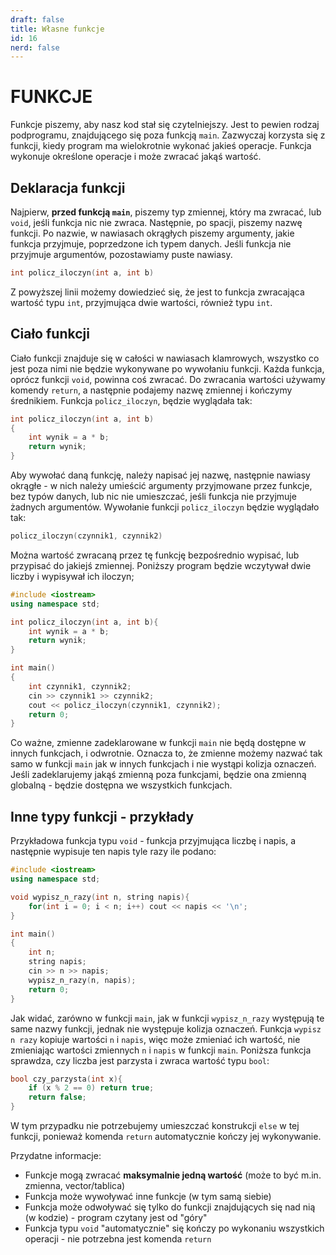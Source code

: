 ```yaml
---
draft: false
title: Własne funkcje
id: 16
nerd: false
---
```

# FUNKCJE
Funkcje piszemy, aby nasz kod stał się czytelniejszy. Jest to pewien rodzaj podprogramu, znajdującego się poza funkcją `main`. Zazwyczaj korzysta się z funkcji, kiedy program ma wielokrotnie wykonać jakieś operacje. Funkcja wykonuje określone operacje i może zwracać jakąś wartość.
## Deklaracja funkcji
Najpierw, **przed funkcją `main`**, piszemy typ zmiennej, który ma zwracać, lub `void`, jeśli funkcja nic nie zwraca. Następnie, po spacji, piszemy nazwę funkcji. Po nazwie, w nawiasach okrągłych piszemy argumenty, jakie funkcja przyjmuje, poprzedzone ich typem danych. Jeśli funkcja nie przyjmuje argumentów, pozostawiamy puste nawiasy.
```cpp
int policz_iloczyn(int a, int b)
```
Z powyższej linii możemy dowiedzieć się, że jest to funkcja zwracająca wartość typu `int`, przyjmująca dwie wartości, również typu `int`.
## Ciało funkcji
Ciało funkcji znajduje się w całości w nawiasach klamrowych, wszystko co jest poza nimi nie będzie wykonywane po wywołaniu funkcji. Każda funkcja, oprócz funkcji `void`, powinna coś zwracać. Do zwracania wartości używamy komendy `return`, a następnie podajemy nazwę zmiennej i kończymy średnikiem. Funkcja `policz_iloczyn`, będzie wyglądała tak:
```cpp
int policz_iloczyn(int a, int b)
{
    int wynik = a * b;
    return wynik;
}
```
Aby wywołać daną funkcję, należy napisać jej nazwę, następnie nawiasy okrągłe - w nich należy umieścić argumenty przyjmowane przez funkcje, bez typów danych, lub nic nie umieszczać, jeśli funkcja nie przyjmuje  żadnych argumentów. Wywołanie funkcji `policz_iloczyn` będzie wyglądało tak:
```cpp
policz_iloczyn(czynnik1, czynnik2)
```
Można wartość zwracaną przez tę funkcję bezpośrednio wypisać, lub przypisać do jakiejś zmiennej.
Poniższy program będzie wczytywał dwie liczby i wypisywał ich iloczyn;
```cpp
#include <iostream>
using namespace std;

int policz_iloczyn(int a, int b){
    int wynik = a * b;
    return wynik;
}

int main()
{
    int czynnik1, czynnik2;
    cin >> czynnik1 >> czynnik2;
    cout << policz_iloczyn(czynnik1, czynnik2);
    return 0;
}
```
Co ważne, zmienne zadeklarowane w funkcji `main` nie będą dostępne w innych funkcjach, i odwrotnie. Oznacza to, że zmienne możemy nazwać tak samo w funkcji `main` jak w innych funkcjach i nie wystąpi kolizja oznaczeń. Jeśli zadeklarujemy jakąś zmienną poza funkcjami, będzie ona zmienną globalną - będzie dostępna we wszystkich funkcjach. 
## Inne typy funkcji - przykłady
Przykładowa funkcja typu `void` - funkcja przyjmująca liczbę i napis, a następnie wypisuje ten napis tyle razy ile podano:
```cpp
#include <iostream>
using namespace std;

void wypisz_n_razy(int n, string napis){
    for(int i = 0; i < n; i++) cout << napis << '\n';
}

int main()
{
    int n;
    string napis;
    cin >> n >> napis;
    wypisz_n_razy(n, napis);
    return 0;
}

```
Jak widać, zarówno w funkcji `main`, jak w funkcji `wypisz_n_razy` występują te same nazwy funkcji, jednak nie występuje kolizja oznaczeń. Funkcja `wypisz n razy` kopiuje wartości `n` i `napis`, więc może zmieniać ich wartość, nie zmieniając wartości zmiennych `n` i `napis` w funkcji `main`.
Poniższa funkcja sprawdza, czy liczba jest parzysta i zwraca wartość typu `bool`:
```cpp
bool czy_parzysta(int x){
    if (x % 2 == 0) return true;
    return false;
}
```
W tym przypadku nie potrzebujemy umieszczać konstrukcji `else` w tej funkcji, ponieważ komenda `return` automatycznie kończy jej wykonywanie.

Przydatne informacje:
- Funkcje mogą zwracać **maksymalnie jedną wartość** (może to być m.in. zmienna, vector/tablica)
- Funkcja może wywoływać inne funkcje (w tym samą siebie)
- Funkcja może odwoływać się tylko do funkcji znajdujących się nad nią (w kodzie) - program czytany jest od "góry"
- Funkcja typu `void` "automatycznie" się kończy po wykonaniu wszystkich operacji - nie potrzebna jest komenda `return`